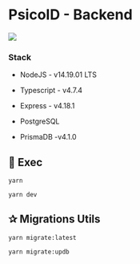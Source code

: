 # PsicoID - Backend

<img  src="https://digital-inspires-public.s3.amazonaws.com/images/stack.png">

### Stack

-   NodeJS - v14.19.01 LTS

-   Typescript - v4.7.4

-   Express - v4.18.1

-   PostgreSQL

-   PrismaDB -v4.1.0

## 🚀 Exec

```
yarn
```

```
yarn dev
```

## ✰ Migrations Utils

```
yarn migrate:latest
```
```
yarn migrate:updb
```
